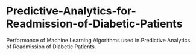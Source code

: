 # Predictive-Analytics-for-Readmission-of-Diabetic-Patients
Performance of Machine Learning Algorithms used in Predictive Analytics of Readmission of Diabetic Patients.
